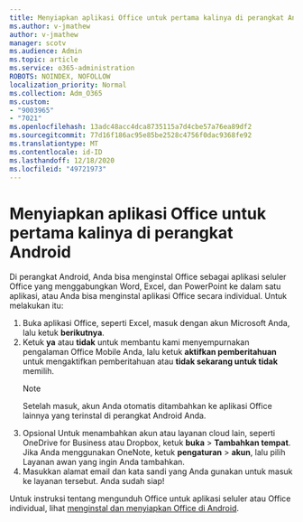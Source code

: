 ```yaml
---
title: Menyiapkan aplikasi Office untuk pertama kalinya di perangkat Android
ms.author: v-jmathew
author: v-jmathew
manager: scotv
ms.audience: Admin
ms.topic: article
ms.service: o365-administration
ROBOTS: NOINDEX, NOFOLLOW
localization_priority: Normal
ms.collection: Adm_O365
ms.custom:
- "9003965"
- "7021"
ms.openlocfilehash: 13adc48acc4dca8735115a7d4cbe57a76ea89df2
ms.sourcegitcommit: 77d16f186ac95e85be2528c4756f0dac9368fe92
ms.translationtype: MT
ms.contentlocale: id-ID
ms.lasthandoff: 12/18/2020
ms.locfileid: "49721973"
---
```

# <a name="set-up-office-apps-for-the-first-time-on-an-android-device"></a>Menyiapkan aplikasi Office untuk pertama kalinya di perangkat Android

Di perangkat Android, Anda bisa menginstal Office sebagai aplikasi seluler Office yang menggabungkan Word, Excel, dan PowerPoint ke dalam satu aplikasi, atau Anda bisa menginstal aplikasi Office secara individual. Untuk melakukan itu:

1. Buka aplikasi Office, seperti Excel, masuk dengan akun Microsoft Anda, lalu ketuk **berikutnya**.
2. Ketuk **ya** atau **tidak** untuk membantu kami menyempurnakan pengalaman Office Mobile Anda, lalu ketuk **aktifkan pemberitahuan** untuk mengaktifkan pemberitahuan atau **tidak sekarang untuk tidak** memilih.
    > [!NOTE]
    > Setelah masuk, akun Anda otomatis ditambahkan ke aplikasi Office lainnya yang terinstal di perangkat Android Anda.
3. Opsional Untuk menambahkan akun atau layanan cloud lain, seperti OneDrive for Business atau Dropbox, ketuk **buka**  >  **Tambahkan tempat**. Jika Anda menggunakan OneNote, ketuk **pengaturan**  >  **akun**, lalu pilih Layanan awan yang ingin Anda tambahkan.
4. Masukkan alamat email dan kata sandi yang Anda gunakan untuk masuk ke layanan tersebut. Anda sudah siap!

Untuk instruksi tentang mengunduh Office untuk aplikasi seluler atau Office individual, lihat [menginstal dan menyiapkan Office di Android](https://go.microsoft.com/fwlink/?linkid=2135287).
